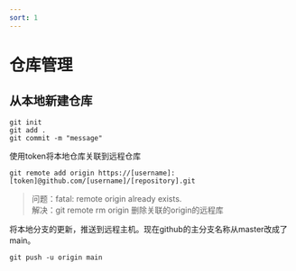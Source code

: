 ```yaml
---
sort: 1
---
```


# 仓库管理

## 从本地新建仓库

    git init
    git add .
    git commit -m "message"

使用token将本地仓库关联到远程仓库  

    git remote add origin https://[username]:[token]@github.com/[username]/[repository].git

> 问题：fatal: remote origin already exists.  
> 解决：git remote rm origin 删除关联的origin的远程库  

将本地分支的更新，推送到远程主机。现在github的主分支名称从master改成了main。

    git push -u origin main
